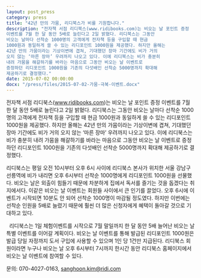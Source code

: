 ```yaml
---
layout: post_press
category: press
title: "42년 만의 가뭄, 리디북스가 비를 기원합니다."
description: "전자책 서점 리디북스(www.ridibooks.com)는 비오는 날 포인트 증정
이벤트를 7월 한 달 동안 5배로 늘린다고 2일 밝혔다. 리디북스는 그동안
비오는 날마다 선착순 1000명의 고객에게 전자책 등을 구입할 때 현금
1000원과 동일하게 쓸 수 있는 리디포인트 1000원을 제공했다. 하지만 올해는
42년 만의 가뭄이라는 기상이변에 겹쳐, 기대했던 장마 기간에도 비가 거의
오지 않는 ‘마른 장마’ 우려까지 나오고 있다. 이에 리디북스는 비가 충분히
내려 가뭄을 해갈하기를 바라는 마음으로 그동안 비오는 날 이벤트로
증정하던 리디포인트 1000원을 기존의 다섯배인 선착순 5000명까지 확대해
제공하기로 결정했다."
date: 2015-07-02 00:00:00
docx: "/press/files/2015-07-02-가뭄-극복-이벤트.docx"
---
```



전자책 서점 리디북스(www.ridibooks.com)는 비오는 날 포인트 증정 이벤트를 7월 한 달 동안 5배로 늘린다고 2일 밝혔다. 리디북스는 그동안 비오는 날마다 선착순 1000명의 고객에게 전자책 등을 구입할 때 현금 1000원과 동일하게 쓸 수 있는 리디포인트 1000원을 제공했다. 하지만 올해는 42년 만의 가뭄이라는 기상이변에 겹쳐, 기대했던 장마 기간에도 비가 거의 오지 않는 ‘마른 장마’ 우려까지 나오고 있다. 이에 리디북스는 비가 충분히 내려 가뭄을 해갈하기를 바라는 마음으로 그동안 비오는 날 이벤트로 증정하던 리디포인트 1000원을 기존의 다섯배인 선착순 5000명까지 확대해 제공하기로 결정했다.


리디북스는 평일 오전 10시부터 오후 6시 사이에 리디북스 본사가 위치한 서울 강남구 선릉역에 비가 내리면 오후 6시부터 선착순 1000명에게 리디포인트 1000원을 선물했다. 비오는 날은 외출이 힘들기 때문에 차분하게 집에서 독서를 즐기는 것을 돕겠다는 취지에서다. 이같은 비오는 날 이벤트는 회원들 사이에서 큰 인기를 끌었다. 오후 6시에 이벤트가 시작되면 10분도 안 되어 선착순 1000명이 마감될 정도였다. 하지만 이번에는 선착순 인원을 5배로 늘렸기 때문에 훨씬 더 많은 신청자에게 혜택이 돌아갈 것으로 기대하고 있다. 

 
리디북스는 1일 체험이벤트를 시작으로 7월 말일까지 한 달 동안 5배 늘어난 비오는 날 특별 이벤트를 이어갈 계획이다. 비오는 날 이벤트를 통해 발급된 리디포인트 1000원은 발급 당일 자정까지 도서 구입에 사용할 수 있으며 1인 당 1건만 지급된다. 리디북스 회원이라면 누구나 비오는 날 오후 6시부터 7시까지 한시간 동안 리디북스 홈페이지에서 비오는 날 이벤트에 참여할 수 있다.

문의: 070-4027-0163, sanghoon.kim@ridi.com
